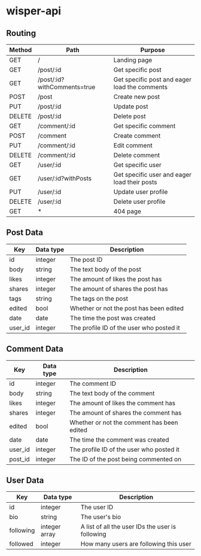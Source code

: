 # wisper-api

## Routing
Method	| Path					| Purpose
---		| --- 					| ---
GET 	| /						| Landing page
GET		| /post/:id				| Get specific post
GET		| /post/:id?withComments=true | Get specific post and eager load the comments
POST	| /post					| Create new post
PUT		| /post/:id				| Update post
DELETE	| /post/:id				| Delete post
GET		| /comment/:id			| Get specific comment
POST	| /comment 				| Create comment
PUT		| /comment/:id			| Edit comment
DELETE	| /comment/:id			| Delete comment
GET		| /user/:id				| Get specific user
GET		| /user/:id?withPosts	| Get specific user and eager load their posts
PUT		| /user/:id				| Update user profile
DELETE	| /user/:id				| Delete user profile
GET		| *						| 404 page

## Post Data
Key		| Data type	| Description
---		| ---		| ---
id		| integer	| The post ID
body	| string	| The text body of the post
likes	| integer	| The amount of likes the post has
shares	| integer	| The amount of shares the post has
tags	| string	| The tags on the post
edited	| bool		| Whether or not the post has been edited
date	| date		| The time the post was created
user_id	| integer	| The profile ID of the user who posted it

## Comment Data
Key		| Data type	| Description
---		| ---		| ---
id		| integer	| The comment ID
body	| string	| The text body of the comment
likes	| integer	| The amount of likes the comment has
shares	| integer	| The amount of shares the comment has
edited	| bool		| Whether or not the comment has been edited
date	| date		| The time the comment was created
user_id	| integer	| The profile ID of the user who posted it
post_id	| integer	| The ID of the post being commented on

## User Data
Key			| Data type		| Description
---			| ---			| ---
id			| integer		| The user ID
bio			| string		| The user's bio
following	| integer array	| A list of all the user IDs the user is following
followed	| integer		| How many users are following this user

